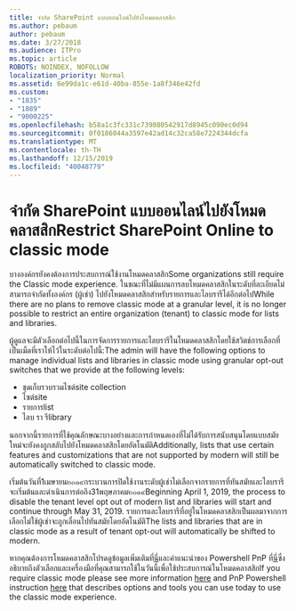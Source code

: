 ```yaml
---
title: จำกัด SharePoint แบบออนไลน์ไปยังโหมดคลาสสิก
ms.author: pebaum
author: pebaum
ms.date: 3/27/2018
ms.audience: ITPro
ms.topic: article
ROBOTS: NOINDEX, NOFOLLOW
localization_priority: Normal
ms.assetid: 6e99da1c-e61d-40ba-855e-1a8f346e42fd
ms.custom:
- "1835"
- "1889"
- "9000225"
ms.openlocfilehash: b58a1c3fc331c739080542917d8945c090ec0d94
ms.sourcegitcommit: 0f0186044a3597e42ad14c32ca58e7224344dcfa
ms.translationtype: MT
ms.contentlocale: th-TH
ms.lasthandoff: 12/15/2019
ms.locfileid: "40048779"
---
```

# <a name="restrict-sharepoint-online-to-classic-mode"></a><span data-ttu-id="a4098-102">จำกัด SharePoint แบบออนไลน์ไปยังโหมดคลาสสิก</span><span class="sxs-lookup"><span data-stu-id="a4098-102">Restrict SharePoint Online to classic mode</span></span>

<span data-ttu-id="a4098-103">บางองค์กรยังคงต้องการประสบการณ์ใช้งานโหมดคลาสสิก</span><span class="sxs-lookup"><span data-stu-id="a4098-103">Some organizations still require the Classic mode experience.</span></span> <span data-ttu-id="a4098-104">ในขณะที่ไม่มีแผนการลบโหมดคลาสสิกในระดับที่ละเอียดไม่สามารถจำกัดทั้งองค์กร (ผู้เช่า) ไปยังโหมดคลาสสิกสำหรับรายการและไลบรารีได้อีกต่อไป</span><span class="sxs-lookup"><span data-stu-id="a4098-104">While there are no plans to remove classic mode at a granular level, it is no longer possible to restrict an entire organization (tenant) to classic mode for lists and libraries.</span></span>

<span data-ttu-id="a4098-105">ผู้ดูแลจะมีตัวเลือกต่อไปนี้ในการจัดการรายการและไลบรารีในโหมดคลาสสิกโดยใช้สวิตช์การเลือกที่เป็นเม็ดที่เราให้ไว้ในระดับต่อไปนี้:</span><span class="sxs-lookup"><span data-stu-id="a4098-105">The admin will have the following options to manage individual lists and libraries in classic mode using granular opt-out switches that we provide at the following levels:</span></span>

- <span data-ttu-id="a4098-106">ชุดเก็บรวบรวมไซต์</span><span class="sxs-lookup"><span data-stu-id="a4098-106">site collection</span></span>
- <span data-ttu-id="a4098-107">ไซต์</span><span class="sxs-lookup"><span data-stu-id="a4098-107">site</span></span>
- <span data-ttu-id="a4098-108">รายการ</span><span class="sxs-lookup"><span data-stu-id="a4098-108">list</span></span>
- <span data-ttu-id="a4098-109">ไลบ รา รี</span><span class="sxs-lookup"><span data-stu-id="a4098-109">library</span></span>

<span data-ttu-id="a4098-110">นอกจากนี้รายการที่ใช้คุณลักษณะบางอย่างและการกำหนดเองที่ไม่ได้รับการสนับสนุนโดยแบบสมัยใหม่จะยังคงถูกสลับไปยังโหมดคลาสสิกโดยอัตโนมัติ</span><span class="sxs-lookup"><span data-stu-id="a4098-110">Additionally, lists that use certain features and customizations that are not supported by modern will still be automatically switched to classic mode.</span></span>

<span data-ttu-id="a4098-111">เริ่มต้นวันที่1เมษายน๒๐๑๙กระบวนการปิดใช้งานระดับผู้เช่าไม่เลือกจากรายการที่ทันสมัยและไลบรารีจะเริ่มต้นและดำเนินการต่อถึง31พฤษภาคม๒๐๑๙</span><span class="sxs-lookup"><span data-stu-id="a4098-111">Beginning April 1, 2019, the process to disable the tenant level opt out of modern list and libraries will start and continue through May 31, 2019.</span></span>  <span data-ttu-id="a4098-112">รายการและไลบรารีที่อยู่ในโหมดคลาสสิกเป็นผลมาจากการเลือกไม่ใช้ผู้เช่าจะถูกเลื่อนไปทันสมัยโดยอัตโนมัติ</span><span class="sxs-lookup"><span data-stu-id="a4098-112">The lists and libraries that are in classic mode as a result of tenant opt-out will automatically be shifted to modern.</span></span>

<span data-ttu-id="a4098-113">หากคุณต้องการโหมดคลาสสิกโปรดดูข้อมูลเพิ่มเติมที่[นี่](https://techcommunity.microsoft.com/t5/Microsoft-SharePoint-Blog/Delivering-SharePoint-modern-experiences/ba-p/315023)และคำแนะนำของ Powershell PnP ที่[นี่](https://docs.microsoft.com/sharepoint/dev/transform/modernize-userinterface-lists-and-libraries-optout)ซึ่งอธิบายถึงตัวเลือกและเครื่องมือที่คุณสามารถใช้ในวันนี้เพื่อใช้ประสบการณ์ในโหมดคลาสสิก</span><span class="sxs-lookup"><span data-stu-id="a4098-113">If you require classic mode please see more information [here](https://techcommunity.microsoft.com/t5/Microsoft-SharePoint-Blog/Delivering-SharePoint-modern-experiences/ba-p/315023) and PnP Powershell instruction [here](https://docs.microsoft.com/sharepoint/dev/transform/modernize-userinterface-lists-and-libraries-optout) that describes options and tools you can use today to use the classic mode experience.</span></span>
